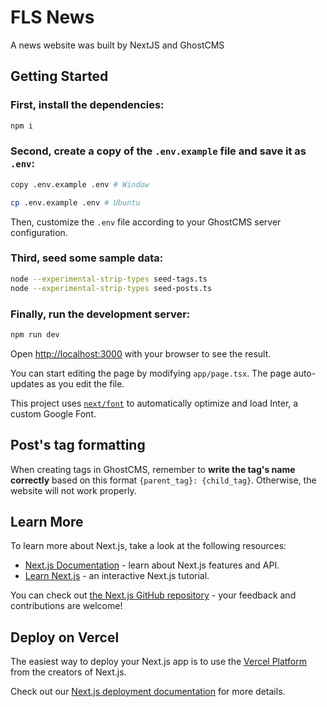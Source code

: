 # FLS News

A news website was built by NextJS and GhostCMS

## Getting Started

### First, install the dependencies:
```bash
npm i
```

### Second, create a copy of the `.env.example` file and save it as `.env`:
```bash
copy .env.example .env # Window

cp .env.example .env # Ubuntu
```

Then, customize the `.env` file according to your GhostCMS server configuration.

### Third, seed some sample data:
```bash
node --experimental-strip-types seed-tags.ts
node --experimental-strip-types seed-posts.ts
```

### Finally, run the development server:

```bash
npm run dev
```

Open [http://localhost:3000](http://localhost:3000) with your browser to see the result.

You can start editing the page by modifying `app/page.tsx`. The page auto-updates as you edit the file.

This project uses [`next/font`](https://nextjs.org/docs/basic-features/font-optimization) to automatically optimize and load Inter, a custom Google Font.

## Post's tag formatting

When creating tags in GhostCMS, remember to **write the tag's name correctly** based on this format `{parent_tag}: {child_tag}`. Otherwise, the website will not work properly.

## Learn More

To learn more about Next.js, take a look at the following resources:

- [Next.js Documentation](https://nextjs.org/docs) - learn about Next.js features and API.
- [Learn Next.js](https://nextjs.org/learn) - an interactive Next.js tutorial.

You can check out [the Next.js GitHub repository](https://github.com/vercel/next.js/) - your feedback and contributions are welcome!

## Deploy on Vercel

The easiest way to deploy your Next.js app is to use the [Vercel Platform](https://vercel.com/new?utm_medium=default-template&filter=next.js&utm_source=create-next-app&utm_campaign=create-next-app-readme) from the creators of Next.js.

Check out our [Next.js deployment documentation](https://nextjs.org/docs/deployment) for more details.
